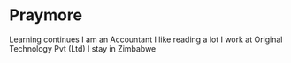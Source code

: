 # Praymore
Learning continues
I am an Accountant
I like reading a lot
I work at Original Technology Pvt (Ltd)
I stay in Zimbabwe

